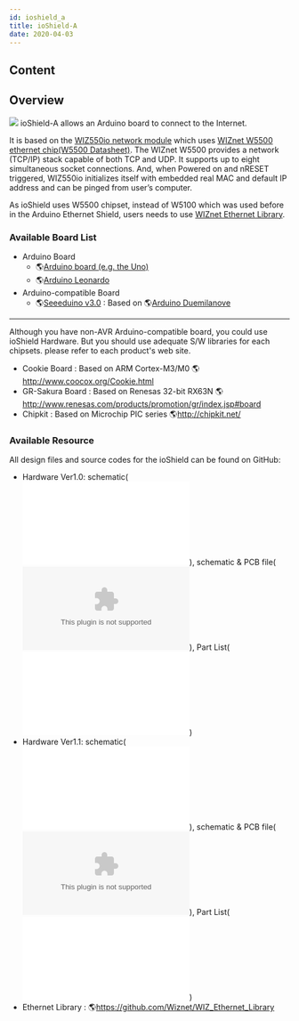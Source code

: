 ```yaml
---
id: ioshield_a
title: ioShield-A
date: 2020-04-03
---
```



## Content
## Overview

![](/osh/ioshield-a/io_s_a.png) ioShield-A allows an Arduino board to
connect to the Internet.

It is based on the [WIZ550io network module](Overview.md)
which uses [WIZnet W5500 ethernet chip(W5500
Datasheet)](Overview.md). The WIZnet W5500 provides a
network (TCP/IP) stack capable of both TCP and UDP. It supports up to
eight simultaneous socket connections. And, when Powered on and nRESET
triggered, WIZ550io initializes itself with embedded real MAC and
default IP address and can be pinged from user’s computer.

As ioShield uses W5500 chipset, instead of W5100 which was used before
in the Arduino Ethernet Shield, users needs to use [WIZnet Ethernet
Library]().

### Available Board List

  - Arduino Board
      - 🌎[Arduino board (e.g. the
        Uno)](http://arduino.cc/en/Main/ArduinoBoardUno)
      - 🌎[Arduino
        Leonardo](http://arduino.cc/en/Main/ArduinoBoardLeonardo)
  - Arduino-compatible Board
      - 🌎[Seeeduino v3.0](http://www.seeedstudio.com/wiki/Seeeduino_v3.0)
        : Based on 🌎[Arduino
        Duemilanove](http://arduino.cc/en/Main/ArduinoBoardDuemilanove)

-----
>
 Although you have non-AVR
Arduino-compatible board, you could use ioShield Hardware. But you
should use adequate S/W libraries for each chipsets. please refer to
each product's web site.

  - Cookie Board : Based on ARM Cortex-M3/M0
    🌎<http://www.coocox.org/Cookie.html>
  - GR-Sakura Board : Based on Renesas 32-bit RX63N
    🌎<http://www.renesas.com/products/promotion/gr/index.jsp#board>
  - Chipkit : Based on Microchip PIC series 🌎<http://chipkit.net/>

>

### Available Resource

All design files and source codes for the ioShield can be found on
GitHub:

  - Hardware Ver1.0: schematic(![PDF
    file](/document_framework/img/osh/ioshield-a/ioshield-a.pdf)), schematic & PCB file(![Eagle
    CAD](/document_framework/img/osh/ioshield-a/ioshield-a_eaglecad.zip)), Part List(![PDF
    file](/document_framework/img/osh/ioshield-a/ioshield-a_v1_0_pl_130904.pdf))
  - Hardware Ver1.1: schematic(![PDF
    file](/document_framework/img/osh/ioshield-a/ioshield-a_v1.1_sch.pdf)), schematic & PCB
    file(![Eagle CAD](/document_framework/img/osh/ioshield-a/ver1_1.zip)), Part List(![PDF
    file](/document_framework/img/osh/ioshield-a/ioshield-a_v1_1_pl_140120.pdf))
  - Ethernet Library : 🌎<https://github.com/Wiznet/WIZ_Ethernet_Library>
